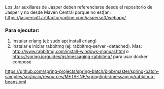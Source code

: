 Los Jar auxiliares de Jasper deben referenciarse desde el repositorio de Jasper y no desde Maven Central porque no est[an:
https://jaspersoft.artifactoryonline.com/jaspersoft/webapp/

### Para ejecutar:
1. Instalar erlang (ej: sudo apt install erlang)
2. Instalar e iniciar rabbitmq (ej: rabbitmq-server -detached). Mas: http://www.rabbitmq.com/install-windows-manual.html o https://spring.io/guides/gs/messaging-rabbitmq/ para usar docker compose

https://github.com/spring-projects/spring-batch/blob/master/spring-batch-samples/src/main/resources/META-INF/spring/jobs/messaging/rabbitmq-beans.xml